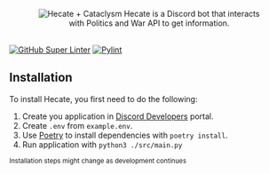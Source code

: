 <p align="center">
  <img src="https://cdn.discordapp.com/attachments/1013704863974170634/1013708800290730035/hecate-by-chof64-banner_1.png" alt="Hecate + Cataclysm"></img>
  Hecate is a Discord bot that interacts <br /> with Politics and War API to get information.
  <br />
  <br />
</p>

[![GitHub Super Linter](https://github.com/chof64/Hecate-by-chof64/actions/workflows/super-linter.yml/badge.svg?branch=main)](https://github.com/chof64/Hecate-by-chof64/actions/workflows/super-linter.yml) [![Pylint](https://github.com/chof64/Hecate-by-chof64/actions/workflows/pylint.yml/badge.svg)](https://github.com/chof64/Hecate-by-chof64/actions/workflows/pylint.yml)

## Installation

To install Hecate, you first need to do the following:

1. Create you application in [Discord Developers](https://discord.com/developers/application) portal.
2. Create `.env` from `example.env`.
3. Use [Poetry](https://python-poetry.org/) to install dependencies with `poetry install`.
4. Run application with `python3 ./src/main.py`

<sub>Installation steps might change as development continues</sub>
